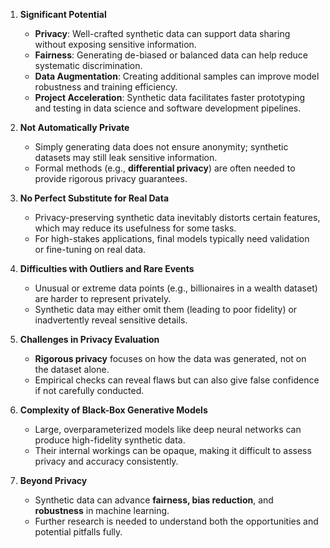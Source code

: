 1. **Significant Potential**

   - **Privacy**: Well-crafted synthetic data can support data sharing without exposing sensitive information.
   - **Fairness**: Generating de-biased or balanced data can help reduce systematic discrimination.
   - **Data Augmentation**: Creating additional samples can improve model robustness and training efficiency.
   - **Project Acceleration**: Synthetic data facilitates faster prototyping and testing in data science and software development pipelines.

2. **Not Automatically Private**

   - Simply generating data does not ensure anonymity; synthetic datasets may still leak sensitive information.
   - Formal methods (e.g., **differential privacy**) are often needed to provide rigorous privacy guarantees.

3. **No Perfect Substitute for Real Data**

   - Privacy-preserving synthetic data inevitably distorts certain features, which may reduce its usefulness for some tasks.
   - For high-stakes applications, final models typically need validation or fine-tuning on real data.

4. **Difficulties with Outliers and Rare Events**

   - Unusual or extreme data points (e.g., billionaires in a wealth dataset) are harder to represent privately.
   - Synthetic data may either omit them (leading to poor fidelity) or inadvertently reveal sensitive details.

5. **Challenges in Privacy Evaluation**

   - **Rigorous privacy** focuses on how the data was generated, not on the dataset alone.
   - Empirical checks can reveal flaws but can also give false confidence if not carefully conducted.

6. **Complexity of Black-Box Generative Models**

   - Large, overparameterized models like deep neural networks can produce high-fidelity synthetic data.
   - Their internal workings can be opaque, making it difficult to assess privacy and accuracy consistently.

7. **Beyond Privacy**
   - Synthetic data can advance **fairness, bias reduction**, and **robustness** in machine learning.
   - Further research is needed to understand both the opportunities and potential pitfalls fully.
